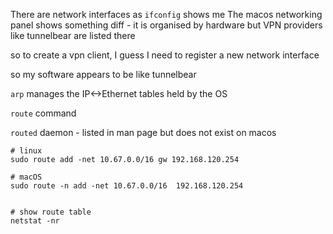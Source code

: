There are network interfaces as `ifconfig` shows me The macos networking panel
shows something diff - it is organised by hardware but VPN providers like
tunnelbear are listed there

so to create a vpn client, I guess I need to register a new network interface

so my software appears to be like tunnelbear

`arp` manages the IP<->Ethernet tables held by the OS

`route` command

`routed` daemon - listed in man page but does not exist on macos

```
# linux
sudo route add -net 10.67.0.0/16 gw 192.168.120.254
```

```
# macOS
sudo route -n add -net 10.67.0.0/16  192.168.120.254


# show route table
netstat -nr
```
